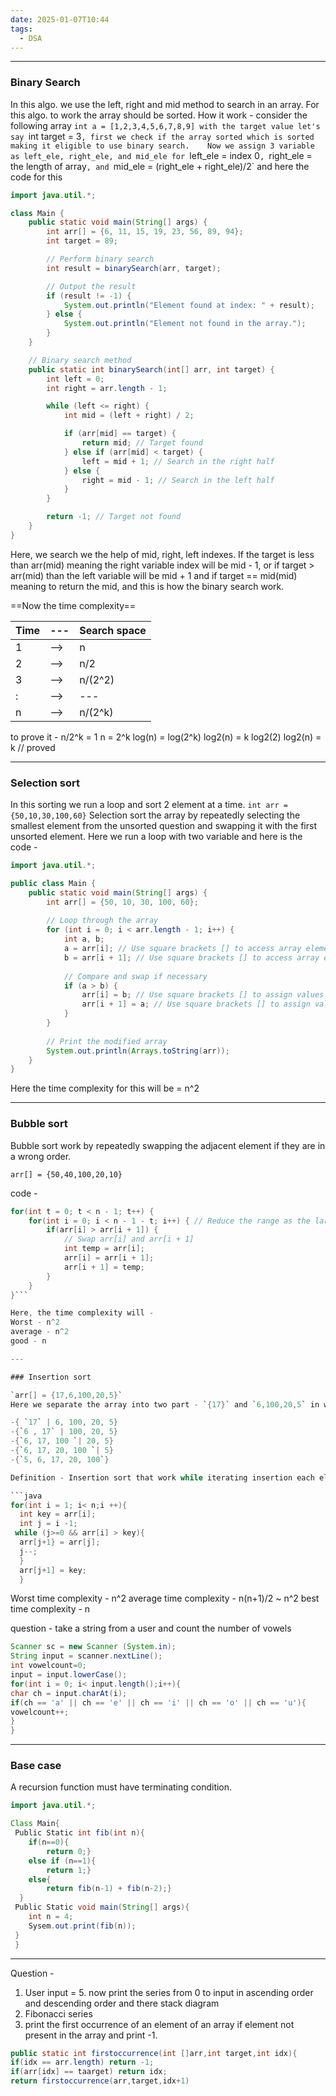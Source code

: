 ```yaml
---
date: 2025-01-07T10:44
tags:
  - DSA
---
```



---
### <span font ="Blue"> Binary Search </span>

In this algo. we use the left, right and mid method to search in an array. For this algo. to work the array should be sorted.
How it work  - consider the following array
  `int a = [1,2,3,4,5,6,7,8,9]
  with the target value let's say `int target = 3`,
  first we check if the array sorted which is sorted making it eligible to use binary search.   
  Now we assign 3 variable as left_ele, right_ele, and mid_ele
  for `left_ele = index 0`, `right_ele = the length of array`, and `mid_ele = (right_ele + right_ele)/2`
and here the code for this
```java
import java.util.*;

class Main {
    public static void main(String[] args) {
        int arr[] = {6, 11, 15, 19, 23, 56, 89, 94};
        int target = 89;

        // Perform binary search
        int result = binarySearch(arr, target);

        // Output the result
        if (result != -1) {
            System.out.println("Element found at index: " + result);
        } else {
            System.out.println("Element not found in the array.");
        }
    }

    // Binary search method
    public static int binarySearch(int[] arr, int target) {
        int left = 0;
        int right = arr.length - 1;

        while (left <= right) {
            int mid = (left + right) / 2;

            if (arr[mid] == target) {
                return mid; // Target found
            } else if (arr[mid] < target) {
                left = mid + 1; // Search in the right half
            } else {
                right = mid - 1; // Search in the left half
            }
        }

        return -1; // Target not found
    }
}
```

Here, we search we the help of mid, right, left indexes.
If the target is less than arr(mid) meaning the right variable index will be mid - 1, or if target > arr(mid) than the left variable will be mid + 1 and if target == mid(mid) meaning to return the mid, and this is how the binary search work.

==Now the time complexity== 


| Time | --- | Search space |
| ---- | --- | ------------ |
| 1    | --> | n            |
| 2    | --> | n/2          |
| 3    | --> | n/(2^2)      |
| :    | --> | ---          |
| n    | --> | n/(2^k)      |

to prove it - 
n/2^k = 1
n = 2^k
log(n) = log(2^k)
log2(n) = k log2(2)
log2(n) = k // proved

--- 

### Selection sort

In this sorting we run a loop and sort 2 element at a time.
`int arr = {50,10,30,100,60}`
Selection sort the array by repeatedly selecting the smallest element from the  unsorted question and swapping it with the first unsorted element. 
Here we run a loop with two variable 
and here is the code - 
```java
import java.util.*;

public class Main {
    public static void main(String[] args) {
        int arr[] = {50, 10, 30, 100, 60};
        
        // Loop through the array
        for (int i = 0; i < arr.length - 1; i++) {
            int a, b;
            a = arr[i]; // Use square brackets [] to access array elements
            b = arr[i + 1]; // Use square brackets [] to access array elements
            
            // Compare and swap if necessary
            if (a > b) {
                arr[i] = b; // Use square brackets [] to assign values
                arr[i + 1] = a; // Use square brackets [] to assign values
            }
        }
        
        // Print the modified array
        System.out.println(Arrays.toString(arr));
    }
}
```

Here the time complexity for this will be = n^2

---

### Bubble sort 

Bubble sort work by repeatedly swapping the adjacent element if they are in a wrong order.


`arr[] = {50,40,100,20,10}` 

code - 
```java
for(int t = 0; t < n - 1; t++) {
    for(int i = 0; i < n - 1 - t; i++) { // Reduce the range as the largest elements bubble to the end
        if(arr[i] > arr[i + 1]) {
            // Swap arr[i] and arr[i + 1]
            int temp = arr[i];
            arr[i] = arr[i + 1];
            arr[i + 1] = temp;
        }
    }
}```

Here, the time complexity will - 
Worst - n^2
average - n^2
good - n

---

### Insertion sort

`arr[] = {17,6,100,20,5}`
Here we separate the array into two part - `{17}` and `6,100,20,5` in which the element with a single element is sorted meanwhile the other one is the unsorted array. Now we compare the first element(17)  with the two element (6), and then we shift the smallest element in front of the 17. Now that the we got two in the sorted array `6,17`. And this algo goes on - 

-{ `17` | 6, 100, 20, 5}
-{`6 , 17` | 100, 20, 5}
-{`6, 17, 100 `| 20, 5}
-{`6, 17, 20, 100 `| 5}
-{`5, 6, 17, 20, 100`}

Definition - Insertion sort that work while iterating insertion each element of an unsorted list into it's correct position in the sorted portion of it .

```java
for(int i = 1; i< n;i ++){
  int key = arr[i];
  int j = i -1;
 while (j>=0 && arr[i] > key){
  arr[j+1} = arr[j];
  j--;
  }
  arr[j+1] = key;
  }
  ```

Worst time complexity - n^2
average time complexity - n(n+1)/2 ~ n^2
best time complexity - n

question - take a string from a user and count the number of vowels
```java
Scanner sc = new Scanner (System.in);
String input = scanner.nextLine();
int vowelcount=0;
input = input.lowerCase();
for(int i = 0; i< input.length();i++){
char ch = input.charAt(i);
if(ch == 'a' || ch == 'e' || ch == 'i' || ch == 'o' || ch == 'u'){
vowelcount++;
}
}
```


---

### Base case

A recursion function must have terminating condition.

```java
import java.util.*;

Class Main{
 Public Static int fib(int n){
    if(n==0){
        return 0;}
    else if (n==1){
        return 1;}
    else{
        return fib(n-1) + fib(n-2);}
  }
 Public Static void main(String[] args){
    int n = 4;
    Sysem.out.print(fib(n));
 }
 }
 ```
 ---

Question - 
1. User input = 5. now print the series from 0 to input in ascending order and descending order 
  and there stack diagram
2. Fibonacci series 
3. print the first occurrence of an element of an array if element  not present in the array and print -1.
```java 
public static int firstoccurrence(int []arr,int target,int idx){
if(idx == arr.length) return -1;
if(arr[idx] == taarget) return idx;
return firstoccurrence(arr,target,idx+1)
